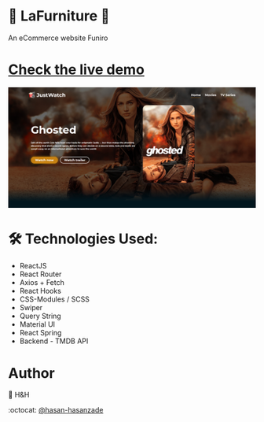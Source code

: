 # 🎥 LaFurniture 🎥

An eCommerce website Funiro

# [Check the live demo](https://just-watch-react-app.vercel.app/)

![](https://github.com/hasan-hasanzade/just-watch-react-app/blob/main/src/assets/intro.png)

# 🛠 Technologies Used:

+ ReactJS
+ React Router
+ Axios + Fetch
+ React Hooks
+ CSS-Modules / SCSS
+ Swiper
+ Query String
+ Material UI
+ React Spring
+ Backend - TMDB API

# Author

 👤 H&H
 
 :octocat: [@hasan-hasanzade](https://github.com/hasan-hasanzade)
